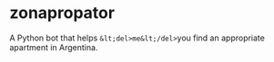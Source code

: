 zonapropator
============

A Python bot that helps ``&lt;del>me&lt;/del>``you find an appropriate apartment in Argentina.
